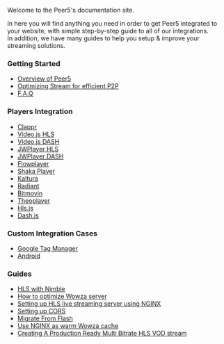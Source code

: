 Welcome to the Peer5's documentation site.
  
In here you will find anything you need in order to get Peer5 integrated to your website, with simple step-by-step guide to all of our integrations.  
In addition, we have many guides to help you setup & improve your streaming solutions.


### **Getting Started**
  - [Overview of Peer5](overview)
  - [Optimizing Stream for efficient P2P](overview/#optimizing-stream-for-efficient-p2p)
  - [F.A.Q](faq/)
### **Players Integration**
  - [Clappr](players/clappr/)
  - [Video.js HLS](players/videojs/)
  - [Video.js DASH](players/videojs-dash/)
  - [JWPlayer HLS](players/jwplayer-7/)
  - [JWPlayer DASH](players/jwplayer-dash/)
  - [Flowplayer](players/flowplayer/)
  - [Shaka Player](players/shaka-player/)
  - [Kaltura](players/kaltura/)
  - [Radiant](players/radiant/)
  - [Bitmovin](players/bitmovin/)
  - [Theoplayer](players/theoplayer/)
  - [Hls.js](players/hls.js/)
  - [Dash.js](players/dash.js/)
### **Custom Integration Cases**
  - [Google Tag Manager](guides/google-tag-manager/)
  - [Android](guides/android)
### **Guides**
  - [HLS with Nimble](guides/hls-with-nimble/)
  - [How to optimize Wowza server](guides/how-to-optimize-wowza-server/)
  - [Setting up HLS live streaming server using NGINX](guides/setting-up-hls-live-streaming-server-using-nginx/)
  - [Setting up CORS](guides/cors/)
  - [Migrate From Flash](guides/migrate-from-flash/)
  - [Use NGINX as warm Wowza cache](guides/use-nginx-as-wowza-cache/)
  - [Creating A Production Ready Multi Bitrate HLS VOD stream](guides/production-ready-hls-vod/)
